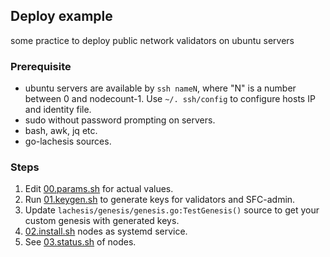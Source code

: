 ## Deploy example

some practice to deploy public network validators on ubuntu servers


### Prerequisite

 - ubuntu servers are available by `ssh nameN`, where "N" is a number between 0 and nodecount-1.
   Use `~/. ssh/config` to configure hosts IP and identity file.
 - sudo without password prompting on servers.
 - bash, awk, jq etc.
 - go-lachesis sources.


### Steps

1. Edit [00.params.sh](./00.params.sh) for actual values.
2. Run [01.keygen.sh](./01.keygen.sh) to generate keys for validators and SFC-admin.
3. Update `lachesis/genesis/genesis.go:TestGenesis()` source to get your custom genesis with generated keys.
4. [02.install.sh](./02.install.s) nodes as systemd service.
5. See [03.status.sh](./03.status.sh) of nodes.

